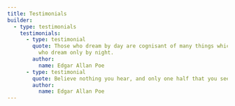 ```yaml
---
title: Testimonials
builder:
  - type: testimonials
    testimonials:
      - type: testimonial
        quote: Those who dream by day are cognisant of many things which escape those
          who dream only by night.
        author:
          name: Edgar Allan Poe
      - type: testimonial
        quote: Believe nothing you hear, and only one half that you see.
        author:
          name: Edgar Allan Poe
---
```

